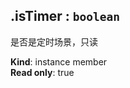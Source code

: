 <a name="module_miot/service/scene--module.exports.IScene+isTimer"></a>

## .isTimer : <code>boolean</code>
是否是定时场景，只读

**Kind**: instance member  
**Read only**: true  

